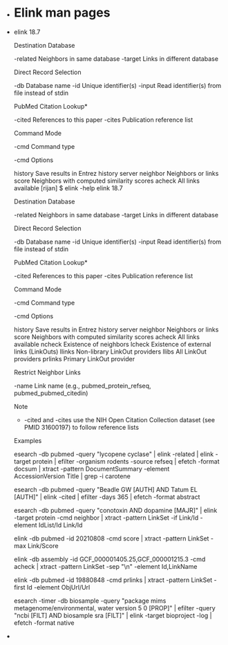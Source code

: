 - # Elink man pages
- elink 18.7
  
  Destination Database
  
    -related    Neighbors in same database
    -target     Links in different database
  
  Direct Record Selection
  
    -db         Database name
    -id         Unique identifier(s)
    -input      Read identifier(s) from file instead of stdin
  
  PubMed Citation Lookup*
  
    -cited      References to this paper
    -cites      Publication reference list
  
  Command Mode
  
    -cmd        Command type
  
  -cmd Options
  
    history     Save results in Entrez history server
    neighbor    Neighbors or links
    score       Neighbors with computed similarity scores
    acheck      All links available
  [rijan] $ elink -help
  elink 18.7
  
  Destination Database
  
    -related    Neighbors in same database
    -target     Links in different database
  
  Direct Record Selection
  
    -db         Database name
    -id         Unique identifier(s)
    -input      Read identifier(s) from file instead of stdin
  
  PubMed Citation Lookup*
  
    -cited      References to this paper
    -cites      Publication reference list
  
  Command Mode
  
    -cmd        Command type
  
  -cmd Options
  
    history     Save results in Entrez history server
    neighbor    Neighbors or links
    score       Neighbors with computed similarity scores
    acheck      All links available
    ncheck      Existence of neighbors
    lcheck      Existence of external links (LinkOuts)
    llinks      Non-library LinkOut providers
    llibs       All LinkOut providers
    prlinks     Primary LinkOut provider
  
  Restrict Neighbor Links
  
    -name       Link name (e.g., pubmed_protein_refseq, pubmed_pubmed_citedin)
  
  Note
  
    * -cited and -cites use the NIH Open Citation Collection
      dataset (see PMID 31600197) to follow reference lists
  
  Examples
  
    esearch -db pubmed -query "lycopene cyclase" |
    elink -related |
    elink -target protein |
    efilter -organism rodents -source refseq |
    efetch -format docsum |
    xtract -pattern DocumentSummary -element AccessionVersion Title |
    grep -i carotene
  
    esearch -db pubmed -query "Beadle GW [AUTH] AND Tatum EL [AUTH]" |
    elink -cited |
    efilter -days 365 |
    efetch -format abstract
  
    esearch -db pubmed -query "conotoxin AND dopamine [MAJR]" |
    elink -target protein -cmd neighbor |
    xtract -pattern LinkSet -if Link/Id -element IdList/Id Link/Id
  
    elink -db pubmed -id 20210808 -cmd score |
    xtract -pattern LinkSet -max Link/Score
  
    elink -db assembly -id GCF_000001405.25,GCF_000001215.3 -cmd acheck |
    xtract -pattern LinkSet -sep "\n" -element Id,LinkName
  
    elink -db pubmed -id 19880848 -cmd prlinks |
    xtract -pattern LinkSet -first Id -element ObjUrl/Url
  
    esearch -timer -db biosample -query "package mims metagenome/environmental, water version 5 0 [PROP]" |
    efilter -query "ncbi [FILT] AND biosample sra [FILT]" |
    elink -target bioproject -log |
    efetch -format native
-